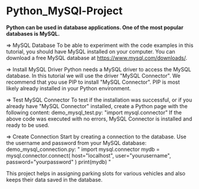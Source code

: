 # Python_MySQl-Project

**Python can be used in database applications.
One of the most popular databases is MySQL.**

=> MySQL Database
To be able to experiment with the code examples in this tutorial, you should have MySQL installed on your computer.
You can download a free MySQL database at https://www.mysql.com/downloads/.

=> Install MySQL Driver
Python needs a MySQL driver to access the MySQL database.
In this tutorial we will use the driver "MySQL Connector".
We recommend that you use PIP to install "MySQL Connector".
PIP is most likely already installed in your Python environment.

=> Test MySQL Connector
To test if the installation was successful, or if you already have "MySQL Connector" installed, create a Python page with the following content:
demo_mysql_test.py:
"import mysql.connector"
If the above code was executed with no errors, MySQL Connector is installed and ready to be used.

=> Create Connection
Start by creating a connection to the database.
Use the username and password from your MySQL database:
demo_mysql_connection.py:
"
import mysql.connector
mydb = mysql.connector.connect(
  host="localhost",
  user="yourusername",
  password="yourpassword"
)
print(mydb)
"


This project helps in assigning parking slots for various vehicles and also keeps their data saved in the database.
